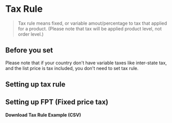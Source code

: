 # Tax Rule



> Tax rule means fixed, or variable amout/percentage to tax that applied for a product. (Please note that tax will be applied product level, not order level.)

## Before you set

Please note that if your country don't have variable taxes like inter-state tax, and the list price is tax included, you don't need to set tax rule.



## Setting up tax rule





## Setting up FPT (Fixed price tax)





#### Download Tax Rule Example (CSV)
